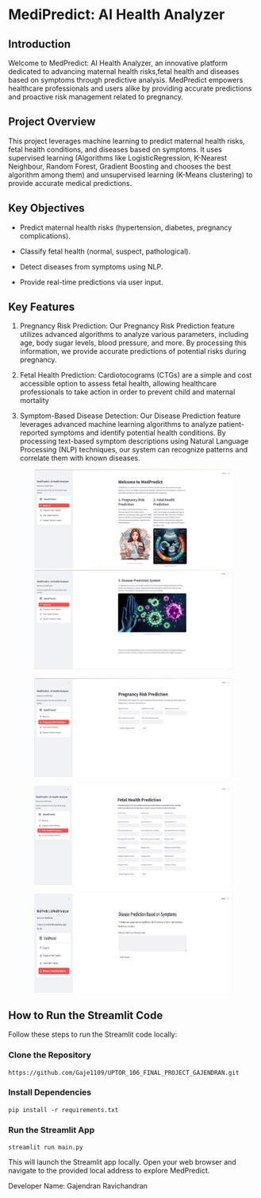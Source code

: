 # **MediPredict: AI Health Analyzer**

## **Introduction**

Welcome to MedPredict: AI Health Analyzer, an innovative platform dedicated to advancing maternal health risks,fetal health and diseases based on symptoms through predictive analysis. MedPredict empowers healthcare professionals and users alike by providing accurate predictions and proactive risk management related to pregnancy.

## **Project Overview**

This project leverages machine learning to predict maternal health risks, fetal health conditions, and diseases based on symptoms. It uses supervised learning (Algorithms like LogisticRegression, K-Nearest Neighbour, Random Forest, Gradient Boosting and chooses the best algorithm among them) and unsupervised learning (K-Means clustering) to provide accurate medical predictions.


## **Key Objectives**

* Predict maternal health risks (hypertension, diabetes, pregnancy complications).

* Classify fetal health (normal, suspect, pathological).

* Detect diseases from symptoms using NLP.

* Provide real-time predictions via user input.

## **Key Features**

1. Pregnancy Risk Prediction: Our Pregnancy Risk Prediction feature utilizes advanced algorithms to analyze various parameters, including age, body sugar levels, blood pressure, and more. By processing this information, we provide accurate predictions of potential risks during pregnancy.


2. Fetal Health Prediction: Cardiotocograms (CTGs) are a simple and cost accessible option to assess fetal health, allowing healthcare professionals to take action in order to prevent child and maternal mortality


3. Symptom-Based Disease Detection: 
Our Disease Prediction feature leverages advanced machine learning algorithms to analyze patient-reported symptoms and identify potential health conditions. By processing text-based symptom descriptions using Natural Language Processing (NLP) techniques, our system can recognize patterns and correlate them with known diseases.

<p align="center">
    <img src="Graphic_images/homescreen_1.png" alt="Homescreen1" width="400" height  = "200"/> 
    <img src="Graphic_images/homescreen_2.png" alt="Homescreen2" width="400" height  = "200"/>
</p>
<p align="center">
    <img src="Graphic_images/pregnancy_screen.png" alt="About us" width="400" height  = "200"/>
</p>

<p align="center">
    <img src="Graphic_images/fetal_screen.png" alt="About us" width="400" height  = "200"/>
</p>
<p align="center">
    <img src="Graphic_images/diseases_screen.png" alt="Disease Prediction System" width="400" height  = "200"/>

</p>


## **How to Run the Streamlit Code**

Follow these steps to run the Streamlit code locally:

### Clone the Repository

```
https://github.com/Gaje1109/UPTOR_106_FINAL_PROJECT_GAJENDRAN.git
```
### Install Dependencies

 ```
pip install -r requirements.txt
 ```

 ### Run the Streamlit App
 ```
streamlit run main.py
```
This will launch the Streamlit app locally. Open your web browser and navigate to the provided local address to explore MedPredict.


Developer Name: Gajendran Ravichandran
